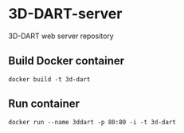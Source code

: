 # 3D-DART-server

3D-DART web server repository

## Build Docker container

```
docker build -t 3d-dart 
```

## Run container

```
docker run --name 3ddart -p 80:80 -i -t 3d-dart
```


